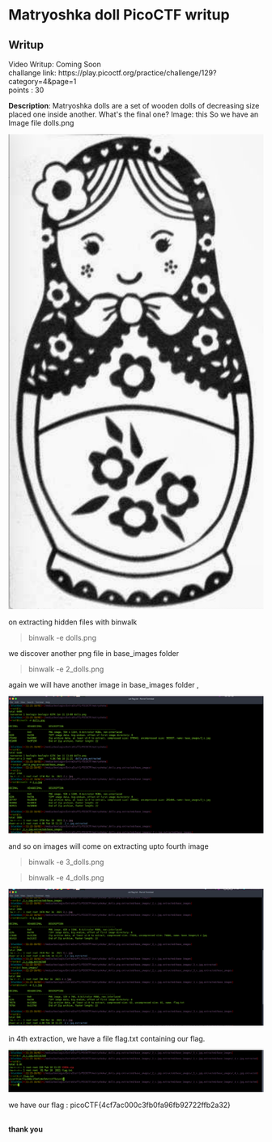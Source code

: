 <h1><b>Matryoshka doll</b> PicoCTF writup</h1>
<h2>Writup</h2>
Video Writup: Coming Soon <br>
challange link: https://play.picoctf.org/practice/challenge/129?category=4&page=1 <br>
points : 30

<b>Description</b>: Matryoshka dolls are a set of wooden dolls of decreasing size placed one inside another. What's the final one? Image: this
So we have an Image file dolls.png

![](dolls.png)

on extracting hidden files with binwalk

> binwalk -e dolls.png

we discover another png file in base_images folder 

> binwalk -e 2_dolls.png

again we will have another image in base_images folder ,

![](1st.png)

and so on images will come on extracting upto fourth image

> binwalk -e 3_dolls.png

> binwalk -e 4_dolls.png

![](2nd.png)

in 4th extraction, we have a file flag.txt containing our flag.

![](3rd.png)

we have our flag : picoCTF{4cf7ac000c3fb0fa96fb92722ffb2a32}

<br>
<b> thank you </b>
